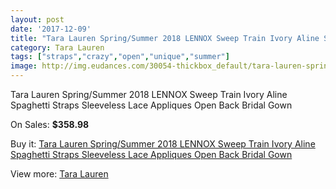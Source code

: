 ```yaml
---
layout: post
date: '2017-12-09'
title: "Tara Lauren Spring/Summer 2018 LENNOX Sweep Train Ivory Aline Spaghetti Straps Sleeveless Lace Appliques Open Back Bridal Gown"
category: Tara Lauren
tags: ["straps","crazy","open","unique","summer"]
image: http://img.eudances.com/30054-thickbox_default/tara-lauren-spring-summer-2018-lennox-sweep-train-ivory-aline-spaghetti-straps-sleeveless-lace-appliques-open-back-bridal-gown.jpg
---
```

Tara Lauren Spring/Summer 2018 LENNOX Sweep Train Ivory Aline Spaghetti Straps Sleeveless Lace Appliques Open Back Bridal Gown

On Sales: **$358.98**
<a href="https://www.eudances.com/en/tara-lauren/9649-tara-lauren-spring-summer-2018-lennox-sweep-train-ivory-aline-spaghetti-straps-sleeveless-lace-appliques-open-back-bridal-gown.html"><amp-img layout="responsive" width="600" height="600" src="//img.eudances.com/30054-thickbox_default/tara-lauren-spring-summer-2018-lennox-sweep-train-ivory-aline-spaghetti-straps-sleeveless-lace-appliques-open-back-bridal-gown.jpg" alt="Tara Lauren Spring/Summer 2018 LENNOX Sweep Train Ivory Aline Spaghetti Straps Sleeveless Lace Appliques Open Back Bridal Gown 0" /></a>
<a href="https://www.eudances.com/en/tara-lauren/9649-tara-lauren-spring-summer-2018-lennox-sweep-train-ivory-aline-spaghetti-straps-sleeveless-lace-appliques-open-back-bridal-gown.html"><amp-img layout="responsive" width="600" height="600" src="//img.eudances.com/30057-thickbox_default/tara-lauren-spring-summer-2018-lennox-sweep-train-ivory-aline-spaghetti-straps-sleeveless-lace-appliques-open-back-bridal-gown.jpg" alt="Tara Lauren Spring/Summer 2018 LENNOX Sweep Train Ivory Aline Spaghetti Straps Sleeveless Lace Appliques Open Back Bridal Gown 1" /></a>
<a href="https://www.eudances.com/en/tara-lauren/9649-tara-lauren-spring-summer-2018-lennox-sweep-train-ivory-aline-spaghetti-straps-sleeveless-lace-appliques-open-back-bridal-gown.html"><amp-img layout="responsive" width="600" height="600" src="//img.eudances.com/30056-thickbox_default/tara-lauren-spring-summer-2018-lennox-sweep-train-ivory-aline-spaghetti-straps-sleeveless-lace-appliques-open-back-bridal-gown.jpg" alt="Tara Lauren Spring/Summer 2018 LENNOX Sweep Train Ivory Aline Spaghetti Straps Sleeveless Lace Appliques Open Back Bridal Gown 2" /></a>
<a href="https://www.eudances.com/en/tara-lauren/9649-tara-lauren-spring-summer-2018-lennox-sweep-train-ivory-aline-spaghetti-straps-sleeveless-lace-appliques-open-back-bridal-gown.html"><amp-img layout="responsive" width="600" height="600" src="//img.eudances.com/30055-thickbox_default/tara-lauren-spring-summer-2018-lennox-sweep-train-ivory-aline-spaghetti-straps-sleeveless-lace-appliques-open-back-bridal-gown.jpg" alt="Tara Lauren Spring/Summer 2018 LENNOX Sweep Train Ivory Aline Spaghetti Straps Sleeveless Lace Appliques Open Back Bridal Gown 3" /></a>

Buy it: [Tara Lauren Spring/Summer 2018 LENNOX Sweep Train Ivory Aline Spaghetti Straps Sleeveless Lace Appliques Open Back Bridal Gown](https://www.eudances.com/en/tara-lauren/9649-tara-lauren-spring-summer-2018-lennox-sweep-train-ivory-aline-spaghetti-straps-sleeveless-lace-appliques-open-back-bridal-gown.html "Tara Lauren Spring/Summer 2018 LENNOX Sweep Train Ivory Aline Spaghetti Straps Sleeveless Lace Appliques Open Back Bridal Gown")

View more: [Tara Lauren](https://www.eudances.com/en/149-tara-lauren "Tara Lauren")